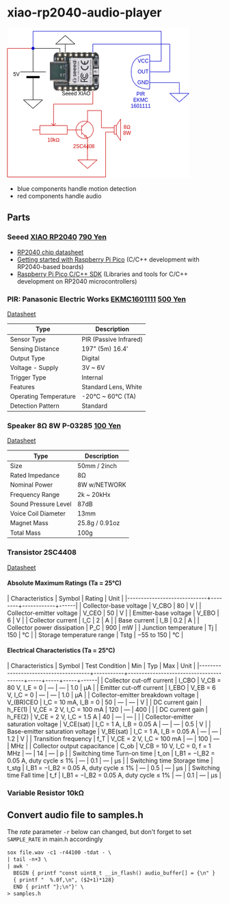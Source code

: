 # xiao-rp2040-audio-player

![Circuit Diagram](xiao-rp2040-audioplayer.png)

- blue components handle motion detection
- red components handle audio

## Parts

### Seeed [XIAO RP2040](https://www.seeedstudio.com/XIAO-RP2040-v1-0-p-5026.html) [790 Yen](https://www.marutsu.co.jp/pc/i/2229736/)

- [RP2040 chip datasheet](https://datasheets.raspberrypi.com/rp2040/rp2040-datasheet.pdf)
- [Getting started with Raspberry Pi Pico](https://datasheets.raspberrypi.com/pico/getting-started-with-pico.pdf) (C/C++ development with RP2040-based boards)
- [Raspberry Pi Pico C/C++ SDK](https://datasheets.raspberrypi.com/pico/raspberry-pi-pico-c-sdk.pdf) (Libraries and tools for C/C++ development on RP2040 microcontrollers)

### PIR: Panasonic Electric Works [EKMC1601111](https://www3.panasonic.biz/ac/e/search_num/index.jsp?c=detail&part_no=EKMC1601111) [500 Yen](https://akizukidenshi.com/catalog/g/gM-09750/)

[Datasheet](https://mediap.industry.panasonic.eu/assets/download-files/import/ds_ekmc160111_v63_en.pdf)

| Type                  | Description            |
|-----------------------|------------------------|
| Sensor Type           | PIR (Passive Infrared) |
| Sensing Distance      | 197" (5m) 16.4'        |
| Output Type           | Digital                |
| Voltage - Supply      | 3V ~ 6V                |
| Trigger Type          | Internal               |
| Features              | Standard Lens, White   |
| Operating Temperature | -20°C ~ 60°C (TA)      |
| Detection Pattern     | Standard               |

### Speaker 8Ω 8W P-03285 [100 Yen](https://akizukidenshi.com/catalog/g/gP-03285/)

[Datasheet](https://akizukidenshi.com/download/p3285.pdf)

| Type                 | Description    |
|----------------------|----------------|
| Size                 | 50mm / 2inch   |
| Rated Impedance      | 8Ω             |
| Nominal Power        | 8W w/NETWORK   |
| Frequency Range      | 2k ~ 20kHx     |
| Sound Pressure Level | 87dB           |
| Voice Coil Diameter  | 13mm           |
| Magnet Mass          | 25.8g / 0.91oz |
| Total Mass           | 100g           |

### Transistor 2SC4408

[Datasheet](https://cdn.datasheetspdf.com/pdf-down/C/4/4/C4408_ToshibaSemiconductor.pdf)

#### Absolute Maximum Ratings (Ta = 25°C)
| Characteristics             | Symbol |     Rating | Unit |
|-----------------------------+--------+------------+------|
| Collector-base voltage      | V_CBO  |         80 | V    |
| Collector-emitter voltage   | V_CEO  |         50 | V    |
| Emitter-base voltage        | V_EBO  |          6 | V    |
| Collector current           | I_C    |          2 | A    |
| Base current                | I_B    |        0.2 | A    |
| Collector power dissipation | P_C    |        900 | mW   |
| Junction temperature        | Tj     |        150 | °C   |
| Storage temperature range   | Tstg   | −55 to 150 | °C   |

#### Electrical Characteristics (Ta = 25°C)
| Characteristics                      | Symbol    | Test Condition                         | Min | Typ | Max | Unit |
|--------------------------------------+-----------+----------------------------------------+-----+-----+-----+------|
| Collector cut-off current            | I_CBO     | V_CB = 80 V, I_E = 0                   | ―   | ―   | 1.0 | μA   |
| Emitter cut-off current              | I_EBO     | V_EB = 6 V, I_C = 0                    | ―   | ―   | 1.0 | μA   |
| Collector-emitter breakdown voltage  | V_(BR)CEO | I_C = 10 mA, I_B = 0                   | 50  | ―   | ―   | V    |
| DC current gain                      | h_FE(1)   | V_CE = 2 V, I_C = 100 mA               | 120 | ―   | 400 |      |
| DC current gain                      | h_FE(2)   | V_CE = 2 V, I_C = 1.5 A                | 40  | ―   | ―   |      |
| Collector-emitter saturation voltage | V_CE(sat) | I_C = 1 A, I_B = 0.05 A                | ―   | ―   | 0.5 | V    |
| Base-emitter saturation voltage      | V_BE(sat) | I_C = 1 A, I_B = 0.05 A                | ―   | ―   | 1.2 | V    |
| Transition frequency                 | f_T       | V_CE = 2 V, I_C = 100 mA               | ―   | 100 | ―   | MHz  |
| Collector output capacitance         | C_ob      | V_CB = 10 V, I_C = 0, f = 1 MHz        | ―   | 14  | ―   | p    |
| Switching time Turn-on time          | t_on      | I_B1 = −I_B2 = 0.05 A, duty cycle ≤ 1% | ―   | 0.1 | ―   | μs   |
| Switching time Storage time          | t_stg     | I_B1 = −I_B2 = 0.05 A, duty cycle ≤ 1% | ―   | 0.5 | ―   | μs   |
| Switching time Fall time             | t_f       | I_B1 = −I_B2 = 0.05 A, duty cycle ≤ 1% | ―   | 0.1 | ―   | μs   |

### Variable Resistor 10kΩ

## Convert audio file to samples.h
The *rate* parameter `-r` below can changed, but don't forget to set `SAMPLE_RATE` in main.h accordingly
```
sox file.wav -c1 -r44100 -tdat - \
| tail -n+3 \
| awk '
  BEGIN { printf "const uint8_t __in_flash() audio_buffer[] = {\n" }
  { printf "  %.0f,\n", ($2+1)*128}
  END { printf "};\n"}' \
> samples.h
```
